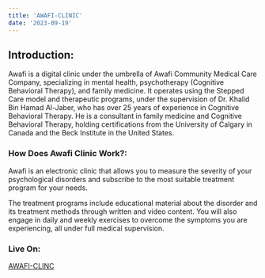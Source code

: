 ```yaml
---
title: 'AWAFI-CLINIC'
date: '2023-09-19'
---
```


## Introduction:
Awafi is a digital clinic under the umbrella of Awafi Community Medical Care Company, specializing in mental health, psychotherapy (Cognitive Behavioral Therapy), and family medicine. It operates using the Stepped Care model and therapeutic programs, under the supervision of Dr. Khalid Bin Hamad Al-Jaber, who has over 25 years of experience in Cognitive Behavioral Therapy. He is a consultant in family medicine and Cognitive Behavioral Therapy, holding certifications from the University of Calgary in Canada and the Beck Institute in the United States.

### How Does Awafi Clinic Work?:
Awafi is an electronic clinic that allows you to measure the severity of your psychological disorders and subscribe to the most suitable treatment program for your needs.

The treatment programs include educational material about the disorder and its treatment methods through written and video content. You will also engage in daily and weekly exercises to overcome the symptoms you are experiencing, all under full medical supervision.

### Live On:
[AWAFI-CLINC](https://awaficlinic.com/)